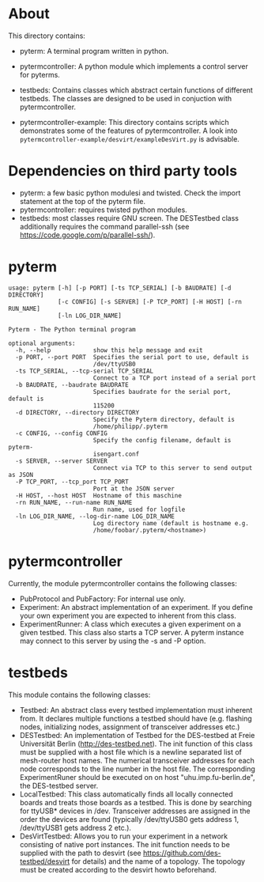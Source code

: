 # About
This directory contains:

* pyterm: A terminal program written in python.

* pytermcontroller: A python module which implements a control server for
pyterms.

* testbeds: Contains classes which abstract certain functions of different
testbeds. The classes are designed to be used in conjuction with
pytermcontroller.

* pytermcontroller-example: This directory contains scripts which
demonstrates some of the features of pytermcontroller. A look into
```pytermcontroller-example/desvirt/exampleDesVirt.py``` is advisable.

# Dependencies on third party tools

* pyterm: a few basic python modulesi and twisted. 
Check the import statement at the top of the pyterm file. 
* pytermcontroller: requires twisted python modules.
* testbeds: most classes require GNU screen. The DESTestbed class
additionally requires the command parallel-ssh 
(see https://code.google.com/p/parallel-ssh/).

# pyterm

```
usage: pyterm [-h] [-p PORT] [-ts TCP_SERIAL] [-b BAUDRATE] [-d DIRECTORY]
              [-c CONFIG] [-s SERVER] [-P TCP_PORT] [-H HOST] [-rn RUN_NAME]
              [-ln LOG_DIR_NAME]

Pyterm - The Python terminal program

optional arguments:
  -h, --help            show this help message and exit
  -p PORT, --port PORT  Specifies the serial port to use, default is
                        /dev/ttyUSB0
  -ts TCP_SERIAL, --tcp-serial TCP_SERIAL
                        Connect to a TCP port instead of a serial port
  -b BAUDRATE, --baudrate BAUDRATE
                        Specifies baudrate for the serial port, default is
                        115200
  -d DIRECTORY, --directory DIRECTORY
                        Specify the Pyterm directory, default is
                        /home/philipp/.pyterm
  -c CONFIG, --config CONFIG
                        Specify the config filename, default is pyterm-
                        isengart.conf
  -s SERVER, --server SERVER
                        Connect via TCP to this server to send output as JSON
  -P TCP_PORT, --tcp_port TCP_PORT
                        Port at the JSON server
  -H HOST, --host HOST  Hostname of this maschine
  -rn RUN_NAME, --run-name RUN_NAME
                        Run name, used for logfile
  -ln LOG_DIR_NAME, --log-dir-name LOG_DIR_NAME
                        Log directory name (default is hostname e.g.
                        /home/foobar/.pyterm/<hostname>)
```


# pytermcontroller

Currently, the module pytermcontroller contains the following classes:

* PubProtocol and PubFactory: For internal use only.
* Experiment: An abstract implementation of an experiment. If you define your own
experiment you are expected to inherent from this class.
* ExperimentRunner: A class which executes a given experiment on a given testbed.
This class also starts a TCP server. A pyterm instance may connect to this server
by using the -s and -P option.

# testbeds

This module contains the following classes:
* Testbed: An abstract class every testbed implementation must inherent from.
It declares multiple functions a testbed should have (e.g. flashing nodes,
initializing nodes, assignment of transceiver addresses etc.)
* DESTestbed: An implementation of Testbed for the DES-testbed at Freie
Universität Berlin (http://des-testbed.net). The init function of this class 
must be supplied with a host file which is a newline separated list of mesh-router 
host names. The numerical transceiver addresses for each node corresponds to 
the line number in the host file. The corresponding ExperimentRuner should 
be executed on on host "uhu.imp.fu-berlin.de", the DES-testbed server. 
* LocalTestbed: This class automatically finds all locally connected boards and
treats those boards as a testbed. This is done by searching for ttyUSB\* devices
in /dev. Transceiver addresses are assigned in the order the devices are found
(typically /dev/ttyUSB0 gets address 1, /dev/ttyUSB1 gets address 2 etc.).
* DesVirtTestbed: Allows you to run your experiment in a network consisting of
native port instances. The init function needs to be supplied with the path to
 desvirt (see https://github.com/des-testbed/desvirt for details) and the name
 of a topology. The topology must be created according to the desvirt howto
 beforehand.
